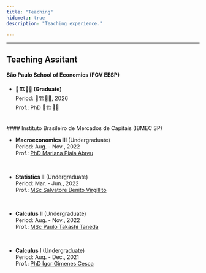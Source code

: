 ```yaml
---
title: "Teaching"
hidemeta: true
description: "Teaching experience."

---
```


---

## Teaching Assitant

#### São Paulo School of Economics (FGV EESP)

* **🚧🏗️👷‍♂️ (Graduate)**<br>
    Period: 🚧🏗️👷‍♂️, 2026<br>
    Prof.: PhD 🚧🏗️👷‍♂️

<br>
#### Instituto Brasileiro de Mercados de Capitais (IBMEC SP)

* **Macroeconomics III** (Undergraduate) <br>
    Period: Aug. - Nov., 2022<br>
    Prof.: [PhD Mariana Piaia Abreu](http://lattes.cnpq.br/7045634143016233)

<br>

* **Statistics II** (Undergraduate)<br>
    Period: Mar. - Jun., 2022<br>
    Prof.: [MSc Salvatore Benito Virgillito](http://lattes.cnpq.br/0760938413146792)

<br>

* **Calculus II** (Undergraduate)<br>
    Period: Aug. - Nov., 2022<br>
    Prof.: [MSc Paulo Takashi Taneda](http://lattes.cnpq.br/6414407890543234)

<br>

* **Calculus I** (Undergraduate)<br>
    Period: Aug. - Dec., 2021<br>
    Prof.: [PhD Igor Gimenes Cesca](http://lattes.cnpq.br/9111601770458442)